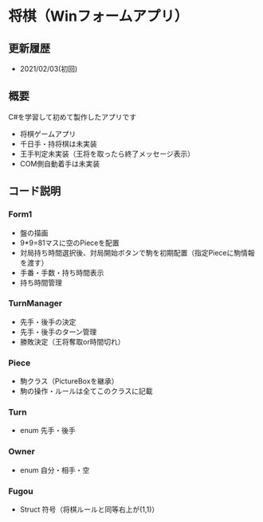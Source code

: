 # 将棋（Winフォームアプリ）
## 更新履歴
- 2021/02/03(初回)
## 概要
C#を学習して初めて製作したアプリです
- 将棋ゲームアプリ
- 千日手・持将棋は未実装
- 王手判定未実装（王将を取ったら終了メッセージ表示）
- COM側自動着手は未実装
## コード説明
### Form1
- 盤の描画
- 9\*9=81マスに空のPieceを配置
- 対局持ち時間選択後、対局開始ボタンで駒を初期配置（指定Pieceに駒情報を渡す）
- 手番・手数・持ち時間表示
- 持ち時間管理
### TurnManager
- 先手・後手の決定
- 先手・後手のターン管理
- 勝敗決定（王将奪取or時間切れ）
### Piece
- 駒クラス（PictureBoxを継承）
- 駒の操作・ルールは全てこのクラスに記載
### Turn
- enum 先手・後手
### Owner
- enum 自分・相手・空
### Fugou
- Struct 符号（将棋ルールと同等右上が(1,1)）

